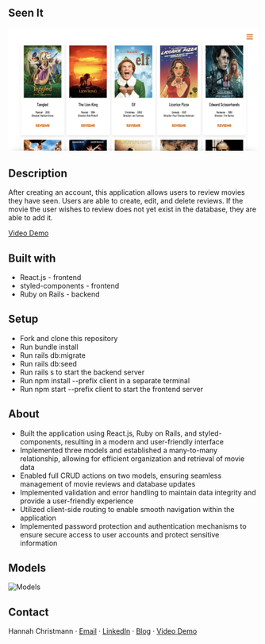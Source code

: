 ## Seen It
![screenshot of application](https://github.com/HannahChristmas/movies-react-rails-phase-4/blob/930364f3e4eef67808f5db918f355d1537a758a2/SeenIt.png)

## Description
After creating an account, this application allows users to review movies they have seen. Users are able to create, edit, and delete reviews. If the movie the user wishes to review does not yet exist in the database, they are able to add it. 

[Video Demo](https://youtu.be/R2Fa4cFba0U)

## Built with
- React.js - frontend
- styled-components - frontend
- Ruby on Rails - backend

## Setup
- Fork and clone this repository
- Run bundle install
- Run rails db:migrate
- Run rails db:seed
- Run rails s to start the backend server
- Run npm install --prefix client in a separate terminal 
- Run npm start --prefix client to start the frontend server

## About
- Built the application using React.js, Ruby on Rails, and styled-components, resulting in a modern and user-friendly interface
- Implemented three models and established a many-to-many relationship, allowing for efficient organization and retrieval of movie data
- Enabled full CRUD actions on two models, ensuring seamless management of movie reviews and database updates
- Implemented validation and error handling to maintain data integrity and provide a user-friendly experience
- Utilized client-side routing to enable smooth navigation within the application
- Implemented password protection and authentication mechanisms to ensure secure access to user accounts and protect sensitive information 

## Models
![Models](https://github.com/HannahChristmas/phase-4-final-project/blob/7fc4b56e629037ef32a59a4cb2e6be3f9acaa8b2/Screen%20Shot%202023-01-19%20at%203.09.49%20PM.png)

## Contact

Hannah Christmann · [Email](mailto:hc109909@gmail.com) · [LinkedIn](https://www.linkedin.com/in/hannah-e-christmann/) · [Blog](https://medium.com/@hc109909) · [Video Demo](https://youtu.be/R2Fa4cFba0U)

